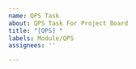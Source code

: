 ```yaml
---
name: QPS Task
about: QPS Task For Project Board
title: "[QPS] "
labels: Module/QPS
assignees: ''

---
```



